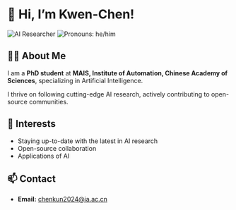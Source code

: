 
<!--
**Kwen-Chen/Kwen-Chen** is a ✨ _special_ ✨ repository because its `README.md` (this file) appears on your GitHub profile.

Here are some ideas to get you started:

- 🔭 I’m currently working on ...
- 🌱 I’m currently learning ...
- 👯 I’m looking to collaborate on ...
- 🤔 I’m looking for help with ...
- 💬 Ask me about ...
- 📫 How to reach me: ...
- 😄 Pronouns: ...
- ⚡ Fun fact: ...
-->


# 👋 Hi, I’m Kwen-Chen!

![AI Researcher](https://img.shields.io/badge/AI-Researcher-blueviolet)
![Pronouns: he/him](https://img.shields.io/badge/Pronouns-he--him-lightgrey)


## 👨‍🔬 About Me

I am a **PhD student** at **MAIS, Institute of Automation, Chinese Academy of Sciences**, specializing in Artificial Intelligence. 

I thrive on following cutting-edge AI research, actively contributing to open-source communities.

## 🌱 Interests

- Staying up-to-date with the latest in AI research
- Open-source collaboration
- Applications of AI

## 📫 Contact

- **Email:** chenkun2024@ia.ac.cn


<!--
**Kwen-Chen/Kwen-Chen** is a ✨ special ✨ repository because its `README.md` (this file) appears on your GitHub profile.
-->
